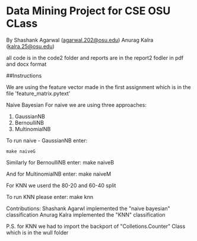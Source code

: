 Data Mining Project for CSE OSU CLass
===========
By
Shashank Agarwal (agarwal.202@osu.edu)
Anurag Kalra (kalra.25@osu.edu)

all code is in the code2 folder and reports are in the report2 fodler in pdf and docx format

##Instructions

We are using the feature vector made in the first assignment which is in the file 'feature_matrix.pytext'

Naive Bayesian
For naive we are using three approaches:
1) GaussianNB
2) BernoulliNB
3) MultinomialNB


To run naive - GaussianNB enter:

	make naiveG

Similarly for BernoulliNB enter:
	make naiveB

And for MultinomialNB enter:
	make naiveM

For KNN we userd the 80-20 and 60-40 split

To run KNN please enter:
	make knn


Contributions:
Shashank Agarwl implemented the "naive bayesian" classification
Anurag Kalra implemented the "KNN" classification


P.S. for KNN we had to import the backport of "Colletions.Counter" Class which is in the wull folder





